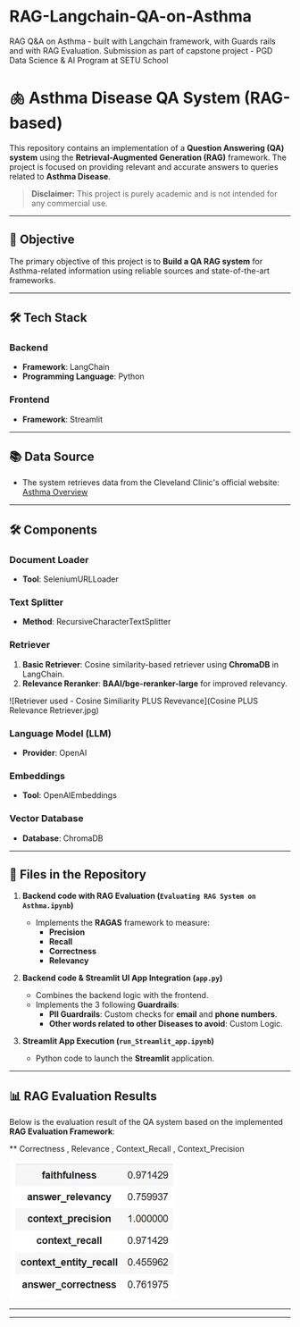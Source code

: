 # RAG-Langchain-QA-on-Asthma
RAG Q&amp;A on Asthma - built with Langchain framework, with Guards rails and with RAG Evaluation. Submission as part of capstone project - PGD Data Science &amp; AI Program at SETU School

# 🫁 Asthma Disease QA System (RAG-based)

This repository contains an implementation of a **Question Answering (QA) system** using the **Retrieval-Augmented Generation (RAG)** framework. The project is focused on providing relevant and accurate answers to queries related to **Asthma Disease**.

> **Disclaimer:** This project is purely academic and is not intended for any commercial use.

---

## 🚀 Objective
The primary objective of this project is to **Build a QA RAG system** for Asthma-related information using reliable sources and state-of-the-art frameworks.

---

## 🛠️ Tech Stack

### **Backend**
- **Framework**: LangChain
- **Programming Language**: Python

### **Frontend**
- **Framework**: Streamlit

---

## 📚 Data Source
- The system retrieves data from the Cleveland Clinic's official website:  
  [Asthma Overview](https://my.clevelandclinic.org/health/diseases/6424-asthma)

---

## 🛠️ Components

### **Document Loader**
- **Tool**: SeleniumURLLoader

### **Text Splitter**
- **Method**: RecursiveCharacterTextSplitter

### **Retriever**
1. **Basic Retriever**: Cosine similarity-based retriever using **ChromaDB** in LangChain.  
2. **Relevance Reranker**: **BAAI/bge-reranker-large** for improved relevancy.

![Retriever used - Cosine Similiarity PLUS Revevance](Cosine PLUS Relevance Retriever.jpg)

### **Language Model (LLM)**
- **Provider**: OpenAI  

### **Embeddings**
- **Tool**: OpenAIEmbeddings  

### **Vector Database**
- **Database**: ChromaDB  

---

## 📂 Files in the Repository

1. **Backend code with RAG Evaluation (`Evaluating RAG System on Asthma.ipynb`)**
   - Implements the **RAGAS** framework to measure:
     - **Precision**
     - **Recall**
     - **Correctness**
     - **Relevancy**

2. **Backend code & Streamlit UI App Integration (`app.py`)**
   - Combines the backend logic with the frontend.
   - Implements the 3 following **Guardrails**:
     - **PII Guardrails**: Custom checks for **email** and **phone numbers**.
     - **Other words related to other Diseases to avoid**: Custom Logic.

3. **Streamlit App Execution (`run_Streamlit_app.ipynb`)**
   - Python code to launch the **Streamlit** application.

---

## 📊 RAG Evaluation Results

Below is the evaluation result of the QA system based on the implemented **RAG Evaluation Framework**:  

** Correctness , Relevance , Context_Recall  , Context_Precision

![RAG Evaluation Results](RAG_Evaluation_Score.jpg)


---


---
